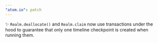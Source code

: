 ```yaml
---
"atom.io": patch
---
```


✨ `Realm.deallocate()` and `Realm.claim` now use transactions under the hood to guarantee that only one timeline checkpoint is created when running them.
